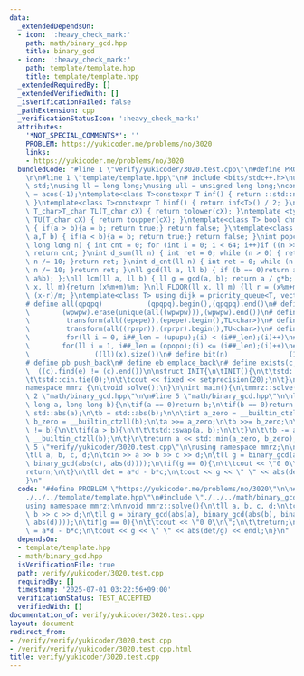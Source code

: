 ```yaml
---
data:
  _extendedDependsOn:
  - icon: ':heavy_check_mark:'
    path: math/binary_gcd.hpp
    title: binary_gcd
  - icon: ':heavy_check_mark:'
    path: template/template.hpp
    title: template/template.hpp
  _extendedRequiredBy: []
  _extendedVerifiedWith: []
  _isVerificationFailed: false
  _pathExtension: cpp
  _verificationStatusIcon: ':heavy_check_mark:'
  attributes:
    '*NOT_SPECIAL_COMMENTS*': ''
    PROBLEM: https://yukicoder.me/problems/no/3020
    links:
    - https://yukicoder.me/problems/no/3020
  bundledCode: "#line 1 \"verify/yukicoder/3020.test.cpp\"\n#define PROBLEM \"https://yukicoder.me/problems/no/3020\"\
    \n\n#line 1 \"template/template.hpp\"\n# include <bits/stdc++.h>\nusing namespace\
    \ std;\nusing ll = long long;\nusing ull = unsigned long long;\nconst double pi\
    \ = acos(-1);\ntemplate<class T>constexpr T inf() { return ::std::numeric_limits<T>::max();\
    \ }\ntemplate<class T>constexpr T hinf() { return inf<T>() / 2; }\ntemplate <typename\
    \ T_char>T_char TL(T_char cX) { return tolower(cX); }\ntemplate <typename T_char>T_char\
    \ TU(T_char cX) { return toupper(cX); }\ntemplate<class T> bool chmin(T& a,T b)\
    \ { if(a > b){a = b; return true;} return false; }\ntemplate<class T> bool chmax(T&\
    \ a,T b) { if(a < b){a = b; return true;} return false; }\nint popcnt(unsigned\
    \ long long n) { int cnt = 0; for (int i = 0; i < 64; i++)if ((n >> i) & 1)cnt++;\
    \ return cnt; }\nint d_sum(ll n) { int ret = 0; while (n > 0) { ret += n % 10;\
    \ n /= 10; }return ret; }\nint d_cnt(ll n) { int ret = 0; while (n > 0) { ret++;\
    \ n /= 10; }return ret; }\nll gcd(ll a, ll b) { if (b == 0)return a; return gcd(b,\
    \ a%b); };\nll lcm(ll a, ll b) { ll g = gcd(a, b); return a / g*b; };\nll MOD(ll\
    \ x, ll m){return (x%m+m)%m; }\nll FLOOR(ll x, ll m) {ll r = (x%m+m)%m; return\
    \ (x-r)/m; }\ntemplate<class T> using dijk = priority_queue<T, vector<T>, greater<T>>;\n\
    # define all(qpqpq)           (qpqpq).begin(),(qpqpq).end()\n# define UNIQUE(wpwpw)\
    \        (wpwpw).erase(unique(all((wpwpw))),(wpwpw).end())\n# define LOWER(epepe)\
    \         transform(all((epepe)),(epepe).begin(),TL<char>)\n# define UPPER(rprpr)\
    \         transform(all((rprpr)),(rprpr).begin(),TU<char>)\n# define rep(i,upupu)\
    \         for(ll i = 0, i##_len = (upupu);(i) < (i##_len);(i)++)\n# define reps(i,opopo)\
    \        for(ll i = 1, i##_len = (opopo);(i) <= (i##_len);(i)++)\n# define len(x)\
    \                ((ll)(x).size())\n# define bit(n)               (1LL << (n))\n\
    # define pb push_back\n# define eb emplace_back\n# define exists(c, e)       \
    \  ((c).find(e) != (c).end())\n\nstruct INIT{\n\tINIT(){\n\t\tstd::ios::sync_with_stdio(false);\n\
    \t\tstd::cin.tie(0);\n\t\tcout << fixed << setprecision(20);\n\t}\n}INIT;\n\n\
    namespace mmrz {\n\tvoid solve();\n}\n\nint main(){\n\tmmrz::solve();\n}\n#line\
    \ 2 \"math/binary_gcd.hpp\"\n\n#line 5 \"math/binary_gcd.hpp\"\n\nlong long binary_gcd(long\
    \ long a, long long b){\n\tif(a == 0)return b;\n\tif(b == 0)return a;\n\n\ta =\
    \ std::abs(a);\n\tb = std::abs(b);\n\n\tint a_zero = __builtin_ctzll(a);\n\tint\
    \ b_zero = __builtin_ctzll(b);\n\ta >>= a_zero;\n\tb >>= b_zero;\n\t\n\twhile(a\
    \ != b){\n\t\tif(a > b){\n\t\t\tstd::swap(a, b);\n\t\t}\n\t\tb -= a;\n\t\tb >>=\
    \ __builtin_ctzll(b);\n\t}\n\treturn a << std::min(a_zero, b_zero);\n}\n#line\
    \ 5 \"verify/yukicoder/3020.test.cpp\"\n\nusing namespace mmrz;\n\nvoid mmrz::solve(){\n\
    \tll a, b, c, d;\n\tcin >> a >> b >> c >> d;\n\tll g = binary_gcd(abs(a), binary_gcd(abs(b),\
    \ binary_gcd(abs(c), abs(d))));\n\tif(g == 0){\n\t\tcout << \"0 0\\n\";\n\t\t\
    return;\n\t}\n\tll det = a*d - b*c;\n\tcout << g << \" \" << abs(det/g) << endl;\n\
    }\n"
  code: "#define PROBLEM \"https://yukicoder.me/problems/no/3020\"\n\n#include \"\
    ./../../template/template.hpp\"\n#include \"./../../math/binary_gcd.hpp\"\n\n\
    using namespace mmrz;\n\nvoid mmrz::solve(){\n\tll a, b, c, d;\n\tcin >> a >>\
    \ b >> c >> d;\n\tll g = binary_gcd(abs(a), binary_gcd(abs(b), binary_gcd(abs(c),\
    \ abs(d))));\n\tif(g == 0){\n\t\tcout << \"0 0\\n\";\n\t\treturn;\n\t}\n\tll det\
    \ = a*d - b*c;\n\tcout << g << \" \" << abs(det/g) << endl;\n}\n"
  dependsOn:
  - template/template.hpp
  - math/binary_gcd.hpp
  isVerificationFile: true
  path: verify/yukicoder/3020.test.cpp
  requiredBy: []
  timestamp: '2025-07-01 03:22:56+09:00'
  verificationStatus: TEST_ACCEPTED
  verifiedWith: []
documentation_of: verify/yukicoder/3020.test.cpp
layout: document
redirect_from:
- /verify/verify/yukicoder/3020.test.cpp
- /verify/verify/yukicoder/3020.test.cpp.html
title: verify/yukicoder/3020.test.cpp
---
```

